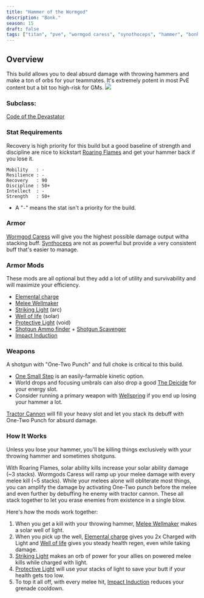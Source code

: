 ```yaml
---
title: "Hammer of the Wormgod"
description: "Bonk."
season: 15
draft: false
tags: ["titan", "pve", "wormgod caress", "synothoceps", "hammer", "bonk"]
---
```


## Overview
This build allows you to deal absurd damage with throwing hammers and make a ton of orbs for your teammates. It's extremely potent in most PvE content but a bit too high-risk for GMs. 
![](/throwing_hammer.gif)

### Subclass:
[Code of the Devastator](https://d2.destinygamewiki.com/wiki/Code_of_the_Devastator)

### Stat Requirements
Recovery is high priority for this build but a good baseline of strength and discipline are nice to kickstart [Roaring Flames](https://d2.destinygamewiki.com/wiki/Roaring_Flames) and get your hammer back if you lose it.
``` 
Mobility   : -
Resilience : -
Recovery   : 90
Discipline : 50+
Intellect  : -
Strength   : 50+
```
* A "`-`" means the stat isn't a priority for the build.

### Armor
[Wormgod Caress](https://www.light.gg/db/items/1734844651/wormgod-caress/) will give you the highest possible damage output witha stacking buff. [Synthoceps](https://www.light.gg/db/items/241462142/synthoceps/) are not as powerful but provide a very consistent buff that's easier to manage.

### Armor Mods
These mods are all optional but they add a lot of utility and survivability and will maximize your efficiency.
* [Elemental charge](https://www.light.gg/db/items/3730619869/elemental-charge/)
* [Melee Wellmaker](https://www.light.gg/db/items/4213142382/melee-wellmaker/)
* [Striking Light](https://www.light.gg/db/items/1484685885/striking-light/) (arc)
* [Well of life](https://www.light.gg/db/items/2164090163/well-of-life/) (solar)
* [Protective Light](https://www.light.gg/db/items/3523075120/protective-light/) (void)
* [Shotgun Ammo finder](https://www.light.gg/db/items/4148827738/shotgun-ammo-finder/) + [Shotgun Scavenger](https://www.light.gg/db/items/3836152936/shotgun-scavenger/)
* [Impact Induction](https://www.light.gg/db/items/3470562293/impact-induction/)

### Weapons
A shotgun with "One-Two Punch" and full choke is critical to this build. 
* [One Small Step](https://d2gunsmith.com/w/1016668089?s=1047830412,106909392,3161816588,2679249093,758092021,0) is an easily-farmable kinetic option.
* World drops and focusing umbrals can also drop a good [The Deicide](https://d2gunsmith.com/w/217140611?s=1047830412,106909392,3161816588,2679249093,758092021,0) for your energy slot.
* Consider running a primary weapon with [Wellspring](https://www.light.gg/db/items/3592538738/wellspring/) if you end up losing your hammer a lot.

[Tractor Cannon](https://www.light.gg/db/items/3580904581/tractor-cannon/) will fill your heavy slot and let you stack its debuff with One-Two Punch for absurd damage.

### How It Works
Unless you lose your hammer, you'll be killing things exclusively with your throwing hammer and sometimes shotguns. 

With Roaring Flames, solar ability kills increase your solar ability damage (~3 stacks). Wormgods Caress will ramp up your melee damage with every melee kill (~5 stacks). While your melees alone will obliterate most things, you can amplify the damage by activating One-Two punch before the melee and even further by debuffing he enemy with tractor cannon. These all stack together to let you erase enemies from existence in a single blow.

Here's how the mods work together:
1. When you get a kill with your throwing hammer, [Melee Wellmaker](https://www.light.gg/db/items/4213142382/melee-wellmaker/) makes a solar well of light.
2. When you pick up the well, [Elemental charge](https://www.light.gg/db/items/3730619869/elemental-charge/) gives you 2x Charged with Light and [Well of life](https://www.light.gg/db/items/2164090163/well-of-life/) gives you steady health regen, even while taking damage.
3. [Striking Light](https://www.light.gg/db/items/1484685885/striking-light/) makes an orb of power for your allies on powered melee kills while charged with light.
4. [Protective Light](https://www.light.gg/db/items/3523075120/protective-light/) will use your stacks of light to save your butt if your health gets too low.
5. To top it all off, with every melee hit, [Impact Induction](https://www.light.gg/db/items/3470562293/impact-induction/) reduces your grenade cooldown.
